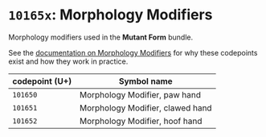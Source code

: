 # `10165x`: Morphology Modifiers

Morphology modifiers used in the **Mutant Form** bundle.

See the [documentation on Morphology Modifiers](/form/mm.md) for why these codepoints exist and how they work in practice.

| codepoint (U+) | Symbol name |
| ---- | ---- |
| `101650` | Morphology Modifier, paw hand |
| `101651` | Morphology Modifier, clawed hand |
| `101652` | Morphology Modifier, hoof hand |

